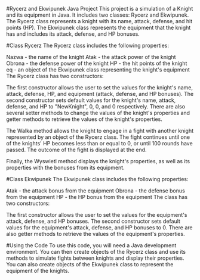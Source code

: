 #Rycerz and Ekwipunek Java Project
This project is a simulation of a Knight and its equipment in Java. It includes two classes: Rycerz and Ekwipunek. The Rycerz class represents a knight with its name, attack, defense, and hit points (HP). The Ekwipunek class represents the equipment that the knight has and includes its attack, defense, and HP bonuses.

#Class Rycerz
The Rycerz class includes the following properties:

Nazwa - the name of the knight
Atak - the attack power of the knight
Obrona - the defense power of the knight
HP - the hit points of the knight
eq - an object of the Ekwipunek class representing the knight's equipment
The Rycerz class has two constructors:

The first constructor allows the user to set the values for the knight's name, attack, defense, HP, and equipment (attack, defense, and HP bonuses).
The second constructor sets default values for the knight's name, attack, defense, and HP to "NewKnight", 0, 0, and 0 respectively.
There are also several setter methods to change the values of the knight's properties and getter methods to retrieve the values of the knight's properties.

The Walka method allows the knight to engage in a fight with another knight represented by an object of the Rycerz class. The fight continues until one of the knights' HP becomes less than or equal to 0, or until 100 rounds have passed. The outcome of the fight is displayed at the end.

Finally, the Wyswietl method displays the knight's properties, as well as its properties with the bonuses from its equipment.

#Class Ekwipunek
The Ekwipunek class includes the following properties:

Atak - the attack bonus from the equipment
Obrona - the defense bonus from the equipment
HP - the HP bonus from the equipment
The class has two constructors:

The first constructor allows the user to set the values for the equipment's attack, defense, and HP bonuses.
The second constructor sets default values for the equipment's attack, defense, and HP bonuses to 0.
There are also getter methods to retrieve the values of the equipment's properties.

#Using the Code
To use this code, you will need a Java development environment. You can then create objects of the Rycerz class and use its methods to simulate fights between knights and display their properties. You can also create objects of the Ekwipunek class to represent the equipment of the knights.